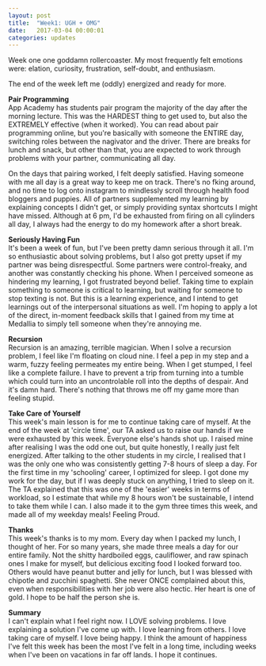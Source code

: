 ```yaml
---
layout: post
title:  "Week1: UGH + OMG"
date:   2017-03-04 00:00:01
categories: updates
---
```

Week one one goddamn rollercoaster. My most frequently felt emotions were: elation, curiosity, frustration, self-doubt, and enthusiasm. 

The end of the week left me (oddly) energized and ready for more.

<b>Pair Programming</b> <br>
App Academy has students pair program the majority of the day after the morning lecture. This was the HARDEST thing to get used to, but also the EXTREMELY effective (when it worked). You can read about pair programming online, but you're basically with someone the ENTIRE day, switching roles between the nagivator and the driver. There are breaks for lunch and snack, but other than that, you are expected to work through problems with your partner, communicating all day. 

On the days that pairing worked, I felt deeply satisfied. Having someone with me all day is a great way to keep me on track. There's no fking around, and no time to log onto instagram to mindlessly scroll through health food bloggers and puppies. All of partners supplemented my learning by explaining concepts I didn't get, or simply providing syntax shortcuts I might have missed. Although at 6 pm, I'd be exhausted from firing on all cylinders all day, I always had the energy to do my homework after a short break.

<b>Seriously Having Fun</b> <br>
It's been a week of fun, but I've been pretty damn serious through it all. I'm so enthusiastic about solving problems, but I also got pretty upset if my partner was being disrespectful. Some partners were control-freaky, and another was constantly checking his phone. When I perceived someone as hindering my learning, I got frustrated beyond belief. Taking time to explain something to someone is critical to learning, but waiting for someone to stop texting is not. But this is a learning experience, and I intend to get learnings out of the interpersonal situations as well. I'm hoping to apply a lot of the direct, in-moment feedback skills that I gained from my time at Medallia to simply tell someone when they're annoying me. 

<b>Recursion</b> <br>
Recursion is an amazing, terrible magician. When I solve a recursion problem, I feel like I'm floating on cloud nine. I feel a pep in my step and a warm, fuzzy feeling permeates my entire being. When I get stumped, I feel like a complete failure. I have to prevent a trip from turning into a tumble which could turn into an uncontrolable roll into the depths of despair. And it's damn hard. There's nothing that throws me off my game more than feeling stupid. 

<b>Take Care of Yourself</b> <br>
This week's main lesson is for me to continue taking care of myself. At the end of the week at 'circle time', our TA asked us to raise our hands if we were exhausted by this week. Everyone else's hands shot up. I raised mine after realising I was the odd one out, but quite honestly, I really just felt energized. After talking to the other students in my circle, I realised that I was the only one who was consistently getting 7-8 hours of sleep a day. For the first time in my 'schooling' career, I optimized for sleep. I got done my work for the day, but if I was deeply stuck on anything, I tried to sleep on it. The TA explained that this was one of the 'easier' weeks in terms of workload, so I estimate that while my 8 hours won't be sustainable, I intend to take them while I can. I also made it to the gym three times this week, and made all of my weekday meals! Feeling Proud. 

<b>Thanks</b> <br>
This week's thanks is to my mom. Every day when I packed my lunch, I thought of her. For so many years, she made three meals a day for our entire family. Not the shitty hardboiled eggs, cauliflower, and raw spinach ones I make for myself, but delicious exciting food I looked forward too. Others would have peanut butter and jelly for lunch, but I was blessed with chipotle and zucchini spaghetti. She never ONCE complained about this, even when responsibilities with her job were also hectic. Her heart is one of gold. I hope to be half the person she is.

<b>Summary</b> <br>
I can't explain what I feel right now. I LOVE solving problems. I love explaining a solution I've come up with. I love learning from others. I love taking care of myself. I love being happy. I think the amount of happiness I've felt this week has been the most I've felt in a long time, including weeks when I've been on vacations in far off lands. I hope it continues. 
